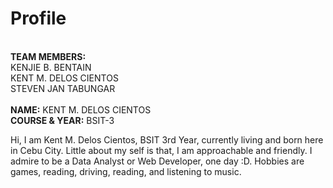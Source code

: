 # Profile

<br><strong>TEAM MEMBERS:</strong>
<br>KENJIE B. BENTAIN
<br>KENT M. DELOS CIENTOS
<br>STEVEN JAN TABUNGAR
<br>
<br><strong>NAME:</strong> KENT M. DELOS CIENTOS
<br><strong>COURSE & YEAR:</strong> BSIT-3
<br>
<p>Hi, I am Kent M. Delos Cientos, BSIT 3rd Year, currently living and born here in Cebu City. Little about my self is that, I am approachable and friendly. I admire to be a Data Analyst or Web Developer, one day :D. Hobbies are games, reading, driving, reading, and listening to music. </p>
